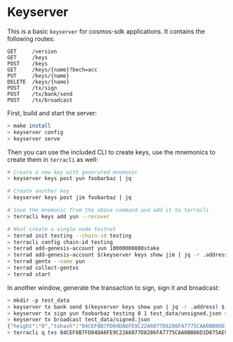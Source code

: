 # Keyserver

This is a basic `keyserver` for cosmos-sdk applications. It contains the following routes:

```
GET     /version
GET     /keys
POST    /keys
GET     /keys/{name}?bech=acc
PUT     /keys/{name}
DELETE  /keys/{name}
POST    /tx/sign
POST    /tx/bank/send
POST    /tx/broadcast
```

First, build and start the server:

```bash
> make install
> keyserver config
> keyserver serve
```

Then you can use the included CLI to create keys, use the mnemonics to create them in `terracli` as well:

```bash
# Create a new key with generated mnemonic
> keyserver keys post yun foobarbaz | jq

# Create another key
> keyserver keys post jim foobarbaz | jq

# Save the mnemonic from the above command and add it to terracli
> terracli keys add yun --recover

# Next create a single node testnet
> terrad init testing --chain-id testing
> terracli config chain-id testing
> terrad add-genesis-account yun 10000000000stake
> terrad add-genesis-account $(keyserver keys show jim | jq -r .address) 100000000stake
> terrad gentx --name yun
> terrad collect-gentxs
> terrad start
```

In another window, generate the transaction to sign, sign it and broadcast:
```bash
> mkdir -p test_data
> keyserver tx bank send $(keyserver keys show yun | jq -r .address) $(keyserver keys show jim | jq -r .address) 10000stake testing "memo" 10stake > test_data/unsigned.json
> keyserver tx sign yun foobarbaz testing 0 1 test_data/unsigned.json > test_data/signed.json
> keyserver tx broadcast test_data/signed.json
{"height":"0","txhash":"84CEF8B7FD04DA6FE9C22A6077D8286FA7775CAA0BB06D1D875AE9527A3D15CB"}
> terracli q txs 84CEF8B7FD04DA6FE9C22A6077D8286FA7775CAA0BB06D1D875AE9527A3D15CB
```
